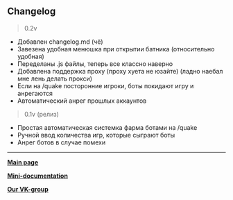 ## Changelog
> 0.2v
* Добавлен changelog.md (чё)
* Завезена удобная менюшка при открытии батника (относительно удобная)
* Переделаны .js файлы, теперь все классно наверно
* Добавлена поддержка проху (проху хуета не юзайте) (ладно наебал мне лень делать прокси)
* Если на /quake посторонние игроки, боты покидают игру и анрегаются
* Автоматический анрег прошлых аккаунтов

> 0.1v (релиз)
* Простая автоматическая системка фарма ботами на /quake
* Ручной ввод количества игр, которые сыграют боты
* Анрег ботов в случае помехи

---

[**Main page**](README.md)

[**Mini-documentation**](something/docs.md)

[**Our VK-group**](https://vk.com/renaze)